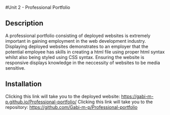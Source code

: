 #Unit 2 - Professional Portfolio

## Description
A professional portfolio consisting of deployed websites is extremely important in gaining employment in the web development industry. Displaying deployed websites demonstrates to an employer that the potential employee has skills in creating a html file using proper html syntax whilst also being styled using CSS syntax. Ensuring the website is responsive displays knowledge in the neccessity of websites to be media sensitive.

## Installation
Clicking this link will take you to the deployed website: https://gabi-m-p.github.io/Professional-portfolio/
Clicking this link will take you to the repository: https://github.com/Gabi-m-p/Professional-portfolio
